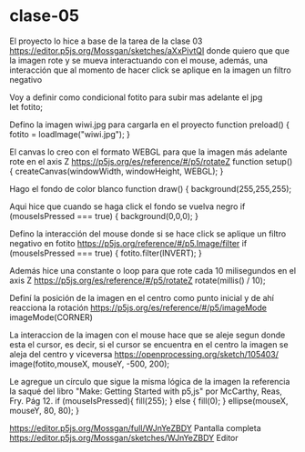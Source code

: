 # clase-05
El proyecto lo hice a base de la tarea de la clase 03 https://editor.p5js.org/Mossgan/sketches/aXxPivtQI donde quiero que que la imagen rote y se mueva interactuando con el mouse, además, una interacción que al momento de hacer click se aplique en la imagen un filtro negativo 

Voy a definir como condicional fotito para subir mas adelante el jpg  
let fotito;

Defino la imagen wiwi.jpg para cargarla en el proyecto
function preload() {
  fotito = loadImage("wiwi.jpg");
}

El canvas lo creo con el formato WEBGL para que la imagen más adelante rote en el axis Z https://p5js.org/es/reference/#/p5/rotateZ
function setup() {
  createCanvas(windowWidth, windowHeight, WEBGL);
}

Hago el fondo de color blanco
function draw() { 
  background(255,255,255);

Aqui hice que cuando se haga click el fondo se vuelva negro 
if (mouseIsPressed === true) {
    background(0,0,0);
  }
  
Defino la interacción del mouse donde si se hace click se aplique un filtro negativo en fotito https://p5js.org/reference/#/p5.Image/filter
  if (mouseIsPressed === true) { 
    fotito.filter(INVERT);
  }
  
Además hice una constante o loop para que rote cada 10 milisegundos en el axis Z https://p5js.org/es/reference/#/p5/rotateZ
  rotate(millis() / 10);
  
Definí la posición de la imagen en el centro como punto inicial y de ahí reacciona la rotación https://p5js.org/es/reference/#/p5/imageMode
  imageMode(CORNER)
  
La interaccion de la imagen con el mouse hace que se aleje segun donde esta el cursor, es decir, si el cursor se encuentra en el centro la imagen se aleja del centro y viceversa https://openprocessing.org/sketch/105403/ 
  image(fotito,mouseX, mouseY, -500, 200);
  
Le agregue un círculo que sigue la misma lógica de la imagen la referencia la saqué del libro "Make: Getting Started with p5,js" por McCarthy, Reas, Fry. Pág 12.
  if (mouseIsPressed){
    fill(255);
  } else {
    fill(0);
  }
  ellipse(mouseX, mouseY, 80, 80);
  }

 https://editor.p5js.org/Mossgan/full/WJnYeZBDY Pantalla completa
 https://editor.p5js.org/Mossgan/sketches/WJnYeZBDY Editor
